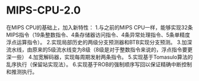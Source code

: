 # MIPS-CPU-2.0
在MIPS CPU的基础上，加入新特性：
1.与之前的MIPS CPU一样，能够实现32条MIPS指令（19条整数指令、4条存储器访问指令、4条异常处理指令、5条单精度浮点运算指令）。
2.实现局部历史的两级分支预测器和BTB实现分支预测。
3.加深流水线，由原来的5级流水线变为8级（8级是对于整数指令来说的，浮点指令要更深一些）
4.加宽解码器，实现每周期发射两条指令。
5.实现基于Tomasulo算法的乱序执行（保留站实现法）。
6.实现基于ROB的强制顺序写回以保证精确中断控制和推测执行。
